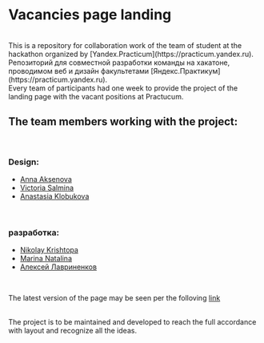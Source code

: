 # Vacancies page landing

<br/>
This is a repository for collaboration work of the team of student at the hackathon organized by [Yandex.Practicum](https://practicum.yandex.ru).
Репозиторий для совместной разработки команды на хакатоне, проводимом веб и дизайн факультетами [Яндекс.Практикум](https://practicum.yandex.ru).
<br/>
Every team of participants had one week to provide the project of the landing page with the vacant positions at Practucum. 
<br/>

## The team members working with the project:
<br/>

  ### Design:
 * [Anna Aksenova](https://www.behance.net/c63d259c)
 * [Victoria Salmina](https://www.behance.net/salminavi)
 * [Anastasia Klobukova](https://www.behance.net/anastasklobuko)
  
  <br/>

  ### разработка:
 * [Nikolay Krishtopa](https://github.com/NikolayKrishtopa)
 * [Marina Natalina ](https://github.com/MarinaNat)
 * [Алексей Лавриненков](https://github.com/alexeylavrinenkov)

 <br/>

 The latest version of the page may be seen per the folloving [link](https://nikolaykrishtopa.github.io/hackathon-yandex-2022/)

<br/>
The project is to be maintained and developed to reach the full accordance with layout and recognize all the ideas.
